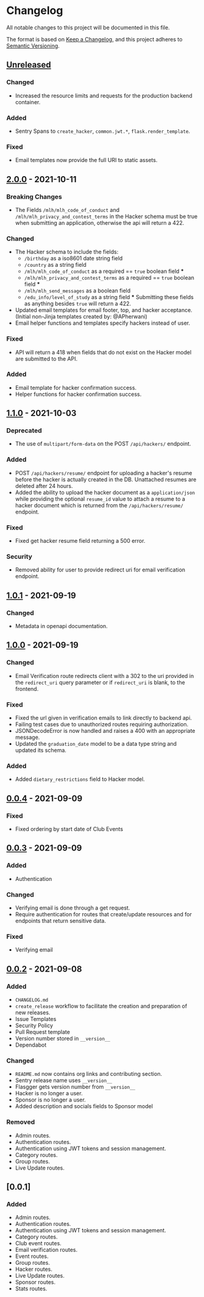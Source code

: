 # Changelog

All notable changes to this project will be documented in this file.

The format is based on [Keep a Changelog](https://keepachangelog.com/en/1.0.0/), and this project adheres to [Semantic Versioning](https://semver.org/spec/v2.0.0.html).

<!--
Types of Changes:
 - `Added` for new features.
 - `Changed` for changes in existing functionality.
 - `Deprecated` for soon-to-be removed features.
 - `Removed` for now removed features.
 - `Fixed` for any bug fixes.
 - `Security` in case of vulnerabilities.
-->

## [Unreleased]

### Changed

-   Increased the resource limits and requests for the production backend container.

### Added

-   Sentry Spans to `create_hacker`, `common.jwt.*`, `flask.render_template`.

### Fixed

-   Email templates now provide the full URI to static assets.

## [2.0.0] - 2021-10-11

### Breaking Changes

-   The Fields `/mlh/mlh_code_of_conduct` and `/mlh/mlh_privacy_and_contest_terms` in the Hacker schema must be true when submitting an application, otherwise the api will return a 422.

### Changed

-   The Hacker schema to include the fields:
    -   `/birthday` as a iso8601 date string field
    -   `/country` as a string field
    -   `/mlh/mlh_code_of_conduct` as a required == `true` boolean field **\***
    -   `/mlh/mlh_privacy_and_contest_terms` as a required == `true` boolean field **\***
    -   `/mlh/mlh_send_messages` as a boolean field
    -   `/edu_info/level_of_study` as a string field
        **\*** Submitting these fields as anything besides `true` will return a 422.
-   Updated email templates for email footer, top, and hacker acceptance. (Initial non-Jinja templates created by: @APherwani)
-   Email helper functions and templates specify hackers instead of user.

### Fixed

-   API will return a 418 when fields that do not exist on the Hacker model are submitted to the API.

### Added

-   Email template for hacker confirmation success.
-   Helper functions for hacker confirmation success.

## [1.1.0] - 2021-10-03

### Deprecated

-   The use of `multipart/form-data` on the POST `/api/hackers/` endpoint.

### Added

-   POST `/api/hackers/resume/` endpoint for uploading a hacker's resume before the hacker is actually created in the DB. Unattached resumes are deleted after 24 hours.
-   Added the ability to upload the hacker document as a `application/json` while providing the optional `resume_id` value to attach a resume to a hacker document which is returned from the `/api/hackers/resume/` endpoint.

### Fixed

-   Fixed get hacker resume field returning a 500 error.

### Security

-   Removed ability for user to provide redirect uri for email verification endpoint.

## [1.0.1] - 2021-09-19

### Changed

-   Metadata in openapi documentation.

## [1.0.0] - 2021-09-19

### Changed

-   Email Verification route redirects client with a 302 to the uri provided in the `redirect_uri` query parameter or if `redirect_uri` is blank, to the frontend.

### Fixed

-   Fixed the url given in verification emails to link directly to backend api.
-   Failing test cases due to unauthorized routes requiring authorization.
-   JSONDecodeError is now handled and raises a 400 with an appropriate message.
-   Updated the `graduation_date` model to be a data type string and updated its schema.

### Added

-   Added `dietary_restrictions` field to Hacker model.

## [0.0.4] - 2021-09-09

### Fixed

-   Fixed ordering by start date of Club Events

## [0.0.3] - 2021-09-09

### Added

-   Authentication

### Changed

-   Verifying email is done through a get request.
-   Require authentication for routes that create/update resources and for endpoints that return sensitive data.

### Fixed

-   Verifying email

## [0.0.2] - 2021-09-08

### Added

-   `CHANGELOG.md`
-   `create_release` workflow to facilitate the creation and preparation of new releases.
-   Issue Templates
-   Security Policy
-   Pull Request template
-   Version number stored in `__version__`
-   Dependabot

### Changed

-   `README.md` now contains org links and contributing section.
-   Sentry release name uses `__version__`
-   Flasgger gets version number from `__version__`
-   Hacker is no longer a user.
-   Sponsor is no longer a user.
-   Added description and socials fields to Sponsor model

### Removed

-   Admin routes.
-   Authentication routes.
-   Authentication using JWT tokens and session management.
-   Category routes.
-   Group routes.
-   Live Update routes.

## [0.0.1]

### Added

-   Admin routes.
-   Authentication routes.
-   Authentication using JWT tokens and session management.
-   Category routes.
-   Club event routes.
-   Email verification routes.
-   Event routes.
-   Group routes.
-   Hacker routes.
-   Live Update routes.
-   Sponsor routes.
-   Stats routes.

[Unreleased]: https://github.com/KnightHacks/hackathon-2021-backend/compare/2.0.0...HEAD

[2.0.0]: https://github.com/KnightHacks/hackathon-2021-backend/compare/1.1.0...2.0.0

[1.1.0]: https://github.com/KnightHacks/hackathon-2021-backend/compare/1.0.1...1.1.0

[1.0.1]: https://github.com/KnightHacks/hackathon-2021-backend/compare/1.0.0...1.0.1

[1.0.0]: https://github.com/KnightHacks/hackathon-2021-backend/compare/0.0.4...1.0.0

[0.0.4]: https://github.com/KnightHacks/hackathon-2021-backend/compare/0.0.3...0.0.4

[0.0.3]: https://github.com/KnightHacks/hackathon-2021-backend/compare/0.0.2...0.0.3

[0.0.2]: https://github.com/KnightHacks/hackathon-2021-backend/compare/0.0.1...0.0.2
